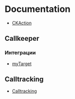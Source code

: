 # Documentation
* [CKAction](/CKAction)

## Callkeeper
### Интеграции
* [myTarget](/Documentation/integrations/myTarget/myTarget.md)

## Calltracking
* [Calltracking](/documentation/calltracking/calltracking_instruction.md)

